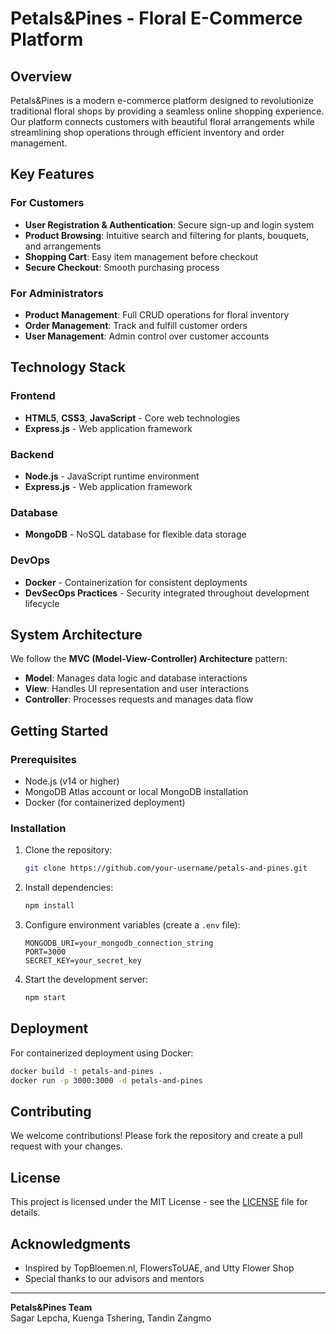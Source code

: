 # Petals&Pines - Floral E-Commerce Platform



## Overview

Petals&Pines is a modern e-commerce platform designed to revolutionize traditional floral shops by providing a seamless online shopping experience. Our platform connects customers with beautiful floral arrangements while streamlining shop operations through efficient inventory and order management.

## Key Features

### For Customers
- **User Registration & Authentication**: Secure sign-up and login system
- **Product Browsing**: Intuitive search and filtering for plants, bouquets, and arrangements
- **Shopping Cart**: Easy item management before checkout
- **Secure Checkout**: Smooth purchasing process

### For Administrators
- **Product Management**: Full CRUD operations for floral inventory
- **Order Management**: Track and fulfill customer orders
- **User Management**: Admin control over customer accounts

## Technology Stack

### Frontend
- **HTML5**, **CSS3**, **JavaScript** - Core web technologies
- **Express.js** - Web application framework

### Backend
- **Node.js** - JavaScript runtime environment
- **Express.js** - Web application framework

### Database
- **MongoDB** - NoSQL database for flexible data storage

### DevOps
- **Docker** - Containerization for consistent deployments
- **DevSecOps Practices** - Security integrated throughout development lifecycle

## System Architecture

We follow the **MVC (Model-View-Controller) Architecture** pattern:
- **Model**: Manages data logic and database interactions
- **View**: Handles UI representation and user interactions
- **Controller**: Processes requests and manages data flow

## Getting Started

### Prerequisites
- Node.js (v14 or higher)
- MongoDB Atlas account or local MongoDB installation
- Docker (for containerized deployment)

### Installation
1. Clone the repository:
   ```bash
   git clone https://github.com/your-username/petals-and-pines.git
   ```
2. Install dependencies:
   ```bash
   npm install
   ```
3. Configure environment variables (create a `.env` file):
   ```
   MONGODB_URI=your_mongodb_connection_string
   PORT=3000
   SECRET_KEY=your_secret_key
   ```
4. Start the development server:
   ```bash
   npm start
   ```

## Deployment

For containerized deployment using Docker:
```bash
docker build -t petals-and-pines .
docker run -p 3000:3000 -d petals-and-pines
```

## Contributing

We welcome contributions! Please fork the repository and create a pull request with your changes.

## License

This project is licensed under the MIT License - see the [LICENSE](LICENSE) file for details.

## Acknowledgments
- Inspired by TopBloemen.nl, FlowersToUAE, and Utty Flower Shop
- Special thanks to our advisors and mentors

---

**Petals&Pines Team**  
Sagar Lepcha, Kuenga Tshering, Tandin Zangmo
